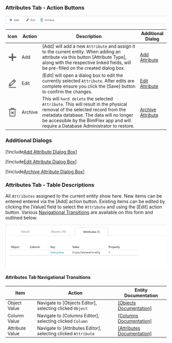### Attributes Tab - Action Buttons

![BimlFlex App - Batches - Attributes Tab - Actions](images/bimlflex-app-tab-attributes-actions.png "BimlFlex App - Batches - Attributes Tab - Actions")

|Icon|Action|Description|Additional Dialog|
|-|-|-|-|
|<div class="icon-col m-5" style="width:30px; height:30px;background:#EEE;"><img src="images/svg-icons/add.svg" /></div>|<span class="nowrap-col m-5">Add</span>|[Add] will add a new `Attribute` and assign it to the current entity.  When adding an attribute via this button [Attribute Type], along with the respective linked fields, will be pre-filled on the created dialog box.|[Add Attribute](#Add-Attribute-Dialog-Box)|
|<div class="icon-col m-5" style="width:30px; height:30px;background:#EEE;"><img src="images/svg-icons/edit.svg" /></div>|<span class="nowrap-col m-5">Edit</span>|[Edit] will open a dialog box to edit the currently selected `Attribute`.  After edits are complete ensure you click the [Save] button to confirm the changes.|[Edit Attribute](#Edit-Attribute-Dialog-Box)|
|<div class="icon-col m-5" style="width:30px; height:30px;background:#EEE;"><img src="images/svg-icons/archive-delete.svg" /></div>|<span class="nowrap-col m-5">Archive</span>|This will `hard delete` the selected `Attribute`.  This will result in the physical removal of the selected record from the metadata database.  The data will no longer be accessible by the BimlFlex app and will require a Database Administrator to restore.|[Archive Attribute](#Archive-Attribute-Dialog-Box)|

### Additional Dialogs

[!include[Add Attribute Dialog Box](_dialog-add-attribute.md)]

[!include[Edit Attribute Dialog Box](_dialog-edit-attribute.md)]

[!include[Archive Attribute Dialog Box](_dialog-archive-attribute.md)]

### Attributes Tab - Table Descriptions

All `Attributes` assigned to the current entity show here.  New items can be entered entered via the [Add] action button.  Existing items can be edited by clicking the [Value] field to select the `Attribute` and using the [Edit] action button.  Various [Navigational Transitions](#Attributes-Tab-Navigational-Transitions) are available on this form and outlined below.

![BimlFlex App - Batches - Attributes Tab - Table](images/bimlflex-app-tab-attributes-table.png "BimlFlex App - Batches - Attributes Tab - Table")

#### Attributes Tab Navigational Transitions
|Item|Action|Entity Documentation|
|-|-|-|
|Object Value|Navigate to [Objects Editor], selecting clicked `Object`|[[Objects Documentation]](objects.md)
|Column Value|Navigate to [Columns Editor], selecting clicked `Column`|[[Columns Documentation]](columns.md)
|Attribute Value|Navigate to [Attributes Editor], selecting clicked `Attribute`|[[Attributes Documentation]](attributes.md)